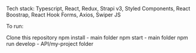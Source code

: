 Tech stack: Typescript, React, Redux, Strapi v3, Styled Components, React Boostrap, React Hook Forms, Axios, Swiper JS

To run:

Clone this repository
npm install - main folder
npm start - main folder
npm run develop - API/my-project folder